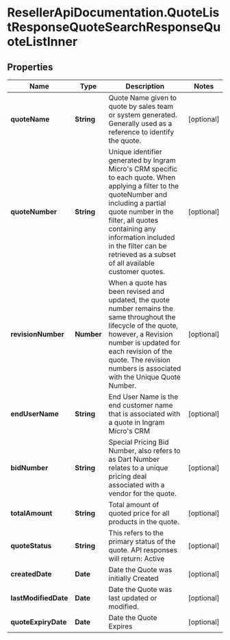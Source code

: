 # ResellerApiDocumentation.QuoteListResponseQuoteSearchResponseQuoteListInner

## Properties

Name | Type | Description | Notes
------------ | ------------- | ------------- | -------------
**quoteName** | **String** | Quote Name given to quote by sales team or system generated. Generally used as a reference to identify the quote. | [optional] 
**quoteNumber** | **String** | Unique identifier generated by Ingram Micro&#39;s CRM specific to each quote. When applying a filter to the quoteNumber and including a partial quote number in the filter, all quotes containing any information included in the filter can be retrieved as a subset of all available customer quotes. | [optional] 
**revisionNumber** | **Number** | When a quote has been revised and updated, the quote number remains the same throughout the lifecycle of the quote, however, a Revision number is updated for each revision of the quote. The revision numbers is associated with the Unique Quote Number. | [optional] 
**endUserName** | **String** | End User Name is the end customer name that is associated with a quote in Ingram Micro&#39;s CRM | [optional] 
**bidNumber** | **String** | Special Pricing Bid Number, also refers to as Dart Number relates to a unique pricing deal associated with a vendor for the quote. | [optional] 
**totalAmount** | **String** | Total amount of quoted price for all products in the quote. | [optional] 
**quoteStatus** | **String** | This refers to the primary status of the quote. API responses will return: Active | [optional] 
**createdDate** | **Date** | Date the Quote was initially Created | [optional] 
**lastModifiedDate** | **Date** | Date the Quote was last updated or modified. | [optional] 
**quoteExpiryDate** | **Date** | Date the Quote Expires | [optional] 


